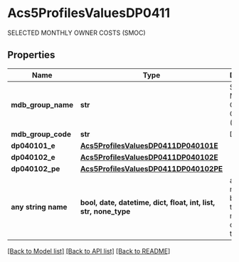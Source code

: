 # Acs5ProfilesValuesDP0411

SELECTED MONTHLY OWNER COSTS (SMOC)

## Properties
Name | Type | Description | Notes
------------ | ------------- | ------------- | -------------
**mdb_group_name** | **str** | SELECTED MONTHLY OWNER COSTS (SMOC) | 
**mdb_group_code** | **str** | DP0411 | 
**dp040101_e** | [**Acs5ProfilesValuesDP0411DP040101E**](Acs5ProfilesValuesDP0411DP040101E.md) |  | 
**dp040102_e** | [**Acs5ProfilesValuesDP0411DP040102E**](Acs5ProfilesValuesDP0411DP040102E.md) |  | 
**dp040102_pe** | [**Acs5ProfilesValuesDP0411DP040102PE**](Acs5ProfilesValuesDP0411DP040102PE.md) |  | 
**any string name** | **bool, date, datetime, dict, float, int, list, str, none_type** | any string name can be used but the value must be the correct type | [optional]

[[Back to Model list]](../README.md#documentation-for-models) [[Back to API list]](../README.md#documentation-for-api-endpoints) [[Back to README]](../README.md)


